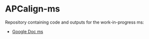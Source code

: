 # APCalign-ms

Repository containing code and outputs for the work-in-progress ms:

- [Google Doc ms](https://docs.google.com/document/d/1d5nj52vQH77d--HrhD4u8T5mfZWqx2W-ILU4PiIH8VI/edit) 
